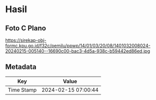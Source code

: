 # Hasil

## Foto C Plano

https://sirekap-obj-formc.kpu.go.id/f32c/pemilu/ppwp/14/01/03/20/08/1401032008024-20240215-005140--16690c00-bac3-4d5a-938c-b59442ed86ed.jpg


## Metadata

| Key        | Value               |
| ---------- | ------------------- |
| Time Stamp | 2024-02-15 07:00:44 |




